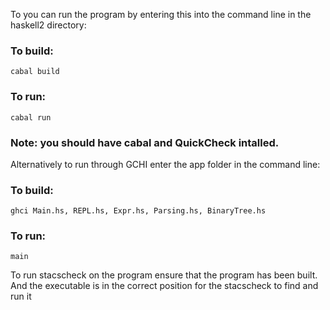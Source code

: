 To you can run the program by entering this into the command line in the haskell2 directory:

### To build:
	cabal build


### To run:
	cabal run

### Note: you should have cabal and QuickCheck intalled. 

Alternatively to run through GCHI enter the app folder in the command line:

### To build:
	ghci Main.hs, REPL.hs, Expr.hs, Parsing.hs, BinaryTree.hs

### To run:
	main

To run stacscheck on the program ensure that the program has been built. And the executable is in the correct position for the stacscheck to find and run it 